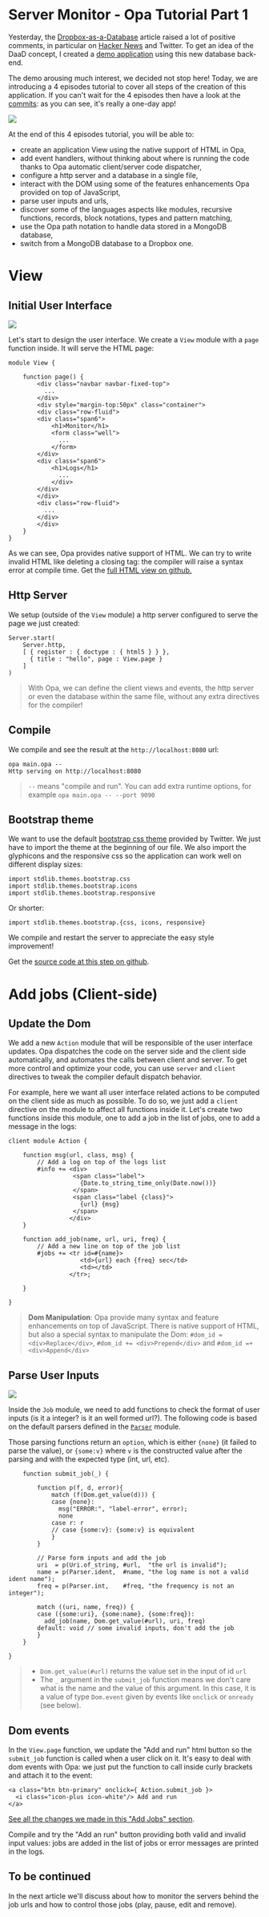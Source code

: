 # Server Monitor - Opa Tutorial Part 1 #

Yesterday, the [Dropbox-as-a-Database](http://blog.opalang.org/2012/10/dropbox-as-database.html) article raised a lot of positive comments, in particular on [Hacker News](http://news.ycombinator.com/item?id=4723087) and Twitter. To get an idea of the DaaD concept, I created a [demo application](http://server-monitor.herokuapp.com) using this new database back-end. 

The demo arousing much interest, we decided not stop here! Today, we are introducing a 4 episodes tutorial to cover all steps of the creation of this application. If you can't wait for the 4 episodes then have a look at the [commits](https://github.com/cedricss/server-monitor/commits/master): as you can see, it's really a one-day app!

<a href="http://server-monitor.herokuapp.com/resources/img/screenshot.png"><img src="http://server-monitor.herokuapp.com/resources/img/screenshot.png"/></a>

At the end of this 4 episodes tutorial, you will be able to:

- create an application View using the native support of HTML in Opa,
- add event handlers, without thinking about where is running the code thanks to Opa automatic client/server code dispatcher,
- configure a http server and a database in a single file,
- interact with the DOM using some of the features enhancements Opa provided on top of JavaScript,
- parse user inputs and urls,
- discover some of the languages aspects like modules,  recursive functions, records, block notations, types and pattern matching,
- use the Opa path notation to handle data stored in a MongoDB database,
- switch from a MongoDB database to a Dropbox one.

<!-- more -->

# View #

## Initial User Interface ##

<a href="https://raw.github.com/cedricss/server-monitor/demo/resources/img/initial-view.png"><img src="https://raw.github.com/cedricss/server-monitor/demo/resources/img/initial-view.png"/></a>

Let's start to design the user interface. We create a `View` module with a `page` function inside. It will serve the HTML page:

    module View {

        function page() {
            <div class="navbar navbar-fixed-top">
              ...
            </div>
            <div style="margin-top:50px" class="container">
            <div class="row-fluid">
            <div class="span6">
                <h1>Monitor</h1>
                <form class="well">
                  ...
                </form>
            </div>
            <div class="span6">
                <h1>Logs</h1>
                  ...
                </div>
            </div>
            </div>
            <div class="row-fluid">
              ...
            </div>
            </div>
        }
    }

As we can see, Opa provides native support of HTML. We can try to write invalid HTML like deleting a closing tag: the compiler will raise a syntax error at compile time. Get the <a href="https://github.com/cedricss/server-monitor/blob/34985981fa40de13c5a9f371f32be2a172e70621/main.opa">full HTML view on github.</a>

## Http Server ##

We setup (outside of the `View` module) a http server configured to serve the page we just created:

    Server.start(
        Server.http,
        [ { register : { doctype : { html5 } } },
          { title : "hello", page : View.page }
        ]
    )

> With Opa, we can define the client views and events, the http server or even the database within the same file, without any extra directives for the compiler!

## Compile ##

We compile and see the result at the `http://localhost:8080` url:

    opa main.opa --
    Http serving on http://localhost:8080

> `--` means "compile and run". You can add extra runtime options, for example `opa main.opa -- --port 9090`
 
## Bootstrap theme ##

We want to use the default <a href="http://twitter.github.com/bootstrap/">bootstrap css theme</a> provided by Twitter. We just have to import the theme at the beginning of our file. We also import the glyphicons and the responsive css so the application can work well on different display sizes:

    import stdlib.themes.bootstrap.css
    import stdlib.themes.bootstrap.icons
    import stdlib.themes.bootstrap.responsive

Or shorter:

    import stdlib.themes.bootstrap.{css, icons, responsive}

We compile and restart the server to appreciate the easy style improvement!

Get the [source code at this step on github](https://github.com/cedricss/server-monitor/blob/34985981fa40de13c5a9f371f32be2a172e70621/main.opa).

# Add jobs (Client-side) #

## Update the Dom ##

We add a new `Action` module that will be responsible of the user interface updates. Opa dispatches the code on the server side and the client side automatically, and automates the calls between client and server. To get more control and optimize your code, you can use `server` and `client` directives to tweak the compiler default dispatch behavior.

For example, here we want all user interface related actions to be computed on the client side as much as possible. To do so, we just add a `client` directive on the module to affect all functions inside it. Let's create two functions inside this module, one to add a job in the list of jobs, one to add a message in the logs:

    client module Action {

        function msg(url, class, msg) {
            // Add a log on top of the logs list
            #info += <div>
                      <span class="label">
                        {Date.to_string_time_only(Date.now())}
                      </span>
                      <span class="label {class}">
                        {url} {msg}
                      </span>
                     </div>
        }

        function add_job(name, url, uri, freq) {
            // Add a new line on top of the job list
            #jobs += <tr id=#{name}>
                        <td>{url} each {freq} sec</td>
                        <td></td>
                     </tr>;

        }

    }

> **Dom Manipulation**: Opa provide many syntax and feature enhancements on top of JavaScript. There is native support of HTML, but also a special syntax to manipulate the Dom: `#dom_id = <div>Replace</div>`, `#dom_id += <div>Prepend</div>` and `#dom_id =+ <div>Append</div>`

## Parse User Inputs ##

<a href="https://raw.github.com/cedricss/server-monitor/demo/resources/img/user-inputs.png"><img src="https://raw.github.com/cedricss/server-monitor/demo/resources/img/user-inputs.png"/></a>

Inside the `Job` module, we need to add functions to check the format of user inputs (is it a integer? is it an well formed url?). The following code is based on the default parsers defined in the [`Parser`](http://doc.opalang.org/module/stdlib.core.parser/Parser) module.

Those parsing functions return an `option`, which is either `{none}` (it failed to parse the value), or `{some:v}` where `v` is the constructed value after the parsing and with the expected type (int, url, etc).

        function submit_job(_) {

            function p(f, d, error){
                match (f(Dom.get_value(d))) {
                case {none}: 
                  msg("ERROR:", "label-error", error);
                  none
                case r: r
                // case {some:v}: {some:v} is equivalent
                }
            }

            // Parse form inputs and add the job
            uri  = p(Uri.of_string, #url,  "the url is invalid");
            name = p(Parser.ident,  #name, "the log name is not a valid ident name");
            freq = p(Parser.int,    #freq, "the frequency is not an integer");

            match ((uri, name, freq)) {
            case ({some:uri}, {some:name}, {some:freq}):
              add_job(name, Dom.get_value(#url), uri, freq)
            default: void // some invalid inputs, don't add the job
            }
        }

    }

> - `Dom.get_value(#url)` returns the value set in the input of id `url`
> - The `_` argument in the `submit_job` function means we don't care what is the name and the value of this argument. In this case, it is a value of type `Dom.event` given by events like `onclick` or `onready` (see below).

## Dom events ##

In the `View.page` function, we update the "Add and run" html button so the `submit_job` function is called when a user click on it. It's easy to deal with dom events with Opa: we just put the function to call inside curly brackets and attach it to the event:

    <a class="btn btn-primary" onclick={ Action.submit_job }>
      <i class="icon-plus icon-white"/> Add and run
    </a>

[See all the changes we made in this "Add Jobs" section](https://github.com/cedricss/server-monitor/commit/cd66d95c5f72d12b32e9f74fe2c7d1b57526aa07).

Compile and try the "Add an run" button providing both valid and invalid input values: jobs are added in the list of jobs or error messages are printed in the logs.

## To be continued ##

In the next article we'll discuss about how to monitor the servers behind the job urls and how to control those jobs (play, pause, edit and remove).


